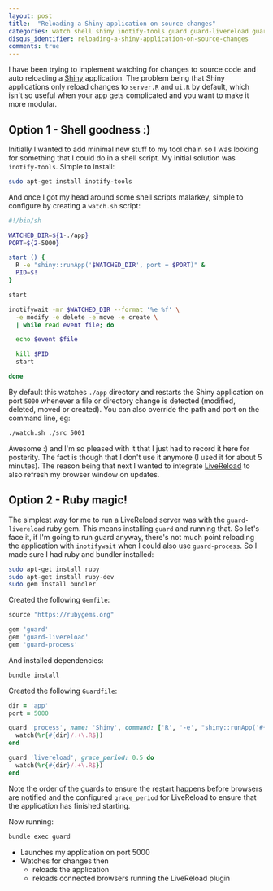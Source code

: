 ```yaml
---
layout: post
title:  "Reloading a Shiny application on source changes"
categories: watch shell shiny inotify-tools guard guard-livereload guard-process livereload
disqus_identifier: reloading-a-shiny-application-on-source-changes
comments: true
---
```


I have been trying to implement watching for changes to source code and auto reloading a [Shiny](http://shiny.rstudio.com/) application. The problem being that Shiny applications only reload changes to `server.R` and `ui.R` by default, which isn't so useful when your app gets complicated and you want to make it more modular.

Option 1 - Shell goodness :)
----------------------------

Initially I wanted to add minimal new stuff to my tool chain so I was looking for something that I could do in a shell script. My initial solution was `inotify-tools`. Simple to install:

```sh
sudo apt-get install inotify-tools
```

And once I got my head around some shell scripts malarkey, simple to configure by creating a `watch.sh` script:

```sh
#!/bin/sh

WATCHED_DIR=${1-./app}
PORT=${2-5000}

start () {
  R -e "shiny::runApp('$WATCHED_DIR', port = $PORT)" &
  PID=$!
}

start

inotifywait -mr $WATCHED_DIR --format '%e %f' \
  -e modify -e delete -e move -e create \
  | while read event file; do

  echo $event $file

  kill $PID
  start

done
```

By default this watches `./app` directory and restarts the Shiny application on port `5000` whenever a file or directory change is detected (modified, deleted, moved or created). You can also override the path and port on the command line, eg:

```sh
./watch.sh ./src 5001
```

Awesome :) and I'm so pleased with it that I just had to record it here for posterity. The fact is though that I don't use it anymore (I used it for about 5 minutes). The reason being that next I wanted to integrate [LiveReload](http://livereload.com) to also refresh my browser window on updates.

Option 2 - Ruby magic!
----------------------

The simplest way for me to run a LiveReload server was with the `guard-livereload` ruby gem. This means installing `guard` and running that. So let's face it, if I'm going to run guard anyway, there's not much point reloading the application with `inotifywait` when I could also use `guard-process`. So I made sure I had ruby and bundler installed:

```sh
sudo apt-get install ruby
sudo apt-get install ruby-dev
sudo gem install bundler
```

Created the following `Gemfile`:

```ruby
source "https://rubygems.org"

gem 'guard'
gem 'guard-livereload'
gem 'guard-process'
```

And installed dependencies:

```sh
bundle install
```

Created the following `Guardfile`:

```ruby
dir = 'app'
port = 5000

guard 'process', name: 'Shiny', command: ['R', '-e', "shiny::runApp('#{dir}', port = #{port})"] do
  watch(%r{#{dir}/.+\.R$})
end

guard 'livereload', grace_period: 0.5 do
  watch(%r{#{dir}/.+\.R$})
end
```

Note the order of the guards to ensure the restart happens before browsers are notified and the configured `grace_period` for LiveReload to ensure that the application has finished starting.

Now running:

```sh
bundle exec guard
```

- Launches my application on port 5000
- Watches for changes then
  - reloads the application
  - reloads connected browsers running the LiveReload plugin
